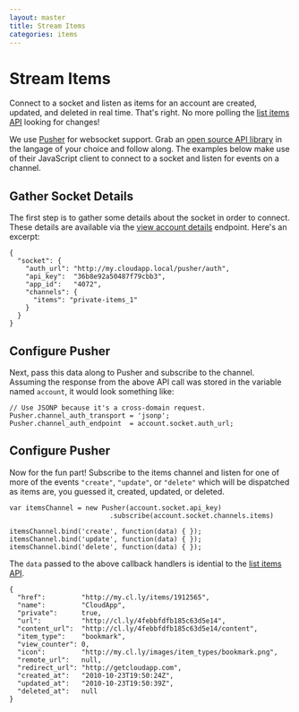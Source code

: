 ```yaml
---
layout: master
title: Stream Items
categories: items
---
```


# Stream Items

Connect to a socket and listen as items for an account are created, updated, and
deleted in real time. That's right. No more polling the
[list items API][list-items] looking for changes!

We use [Pusher] for websocket support. Grab an
[open source API library][pusher-libs] in the langage of your choice and follow
along. The examples below make use of their JavaScript client to connect to a
socket and listen for events on a channel.


## Gather Socket Details

The first step is to gather some details about the socket in order to connect.
These details are available via the [view account details] endpoint. Here's an
excerpt:

    {
      "socket": {
        "auth_url": "http://my.cloudapp.local/pusher/auth",
        "api_key":  "36b8e92a50487f79cbb3",
        "app_id":   "4072",
        "channels": {
          "items": "private-items_1"
        }
      }
    }


## Configure Pusher

Next, pass this data along to Pusher and subscribe to the channel. Assuming the
response from the above API call was stored in the variable named `account`,
it would look something like:

    // Use JSONP because it's a cross-domain request.
    Pusher.channel_auth_transport = 'jsonp';
    Pusher.channel_auth_endpoint  = account.socket.auth_url;


## Configure Pusher

Now for the fun part! Subscribe to the items channel and listen for one of more
of the events `"create"`, `"update"`, or `"delete"` which will be dispatched as
items are, you guessed it, created, updated, or deleted.

    var itemsChannel = new Pusher(account.socket.api_key)
                             .subscribe(account.socket.channels.items)

    itemsChannel.bind('create', function(data) { });
    itemsChannel.bind('update', function(data) { });
    itemsChannel.bind('delete', function(data) { });

The `data` passed to the above callback handlers is idential to the
[list items API][list-items].

    {
      "href":         "http://my.cl.ly/items/1912565",
      "name":         "CloudApp",
      "private":      true,
      "url":          "http://cl.ly/4febbfdfb185c63d5e14",
      "content_url":  "http://cl.ly/4febbfdfb185c63d5e14/content",
      "item_type":    "bookmark",
      "view_counter": 0,
      "icon":         "http://my.cl.ly/images/item_types/bookmark.png",
      "remote_url":   null,
      "redirect_url": "http://getcloudapp.com",
      "created_at":   "2010-10-23T19:50:24Z",
      "updated_at":   "2010-10-23T19:50:39Z",
      "deleted_at":   null
    }



[list-items]: /list-items
[pusher]: http://pusherapp.com
[pusher-libs]: http://pusherapp.com/docs/libraries
[pusher-docs]: http://pusherapp.com/docs
[view account details]: /view-account-details
